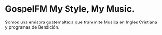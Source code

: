 # GospelFM My Style, My Music.
Somos una emisora guatemalteca que transmite Musica en Ingles Cristiana y programas de Bendición.
